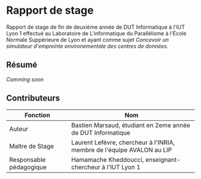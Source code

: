 # Rapport de stage
Rapport de stage de fin de deuxième année de DUT Informatique à l'IUT Lyon 1 effectué au Laboratoire de L'informatique du Parallélisme à l'École Normale Suppérieure de Lyon et ayant comme sujet *Concevoir un simulateur d'empreinte environementale des centres de données.*

## Résumé
*Comming soon*

## Contributeurs
|Fonction|Nom|
|---|---|
|Auteur|Bastien Marsaud, étudiant en 2eme année de DUT Informatique|
|Maître de Stage|Laurent Lefèvre, chercheur à l'INRIA, membre de l'équipe AVALON au LIP|
|Responsable pédagogique|Hamamache Kheddoucci, enseignant-chercheur à l'IUT Lyon 1|